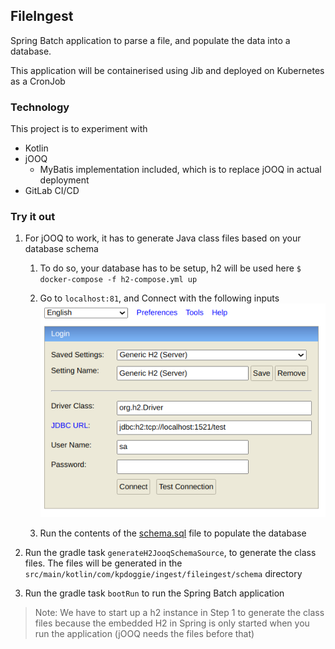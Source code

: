 ## FileIngest
Spring Batch application to parse a file, and populate the data into a database. 

This application will be containerised using Jib and deployed on Kubernetes as a CronJob

### Technology
This project is to experiment with
- Kotlin
- jOOQ 
    - MyBatis implementation included, which is to replace jOOQ in actual deployment
- GitLab CI/CD


### Try it out

1. For jOOQ to work, it has to generate Java class files based on your database schema
    1. To do so, your database has to be setup, h2 will be used here 
    `$ docker-compose -f h2-compose.yml up`
    1. Go to `localhost:81`, and Connect with the following inputs
    ![alt text](h2-guide.png "h2 console")
    
    1. Run the contents of the [schema.sql](src/main/resources/schema.sql) file to populate the database

1. Run the gradle task `generateH2JooqSchemaSource`, to generate the class files. The files will be generated in the `src/main/kotlin/com/kpdoggie/ingest/fileingest/schema` directory
1. Run the gradle task `bootRun` to run the Spring Batch application 

> Note: We have to start up a h2 instance in Step 1 to generate the class files because the embedded H2 in Spring is only started when you run the application (jOOQ needs the files before that)  